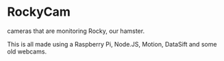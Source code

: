 RockyCam
========

cameras that are monitoring Rocky, our hamster.

This is all made using a Raspberry Pi, Node.JS, Motion, DataSift and some old webcams.